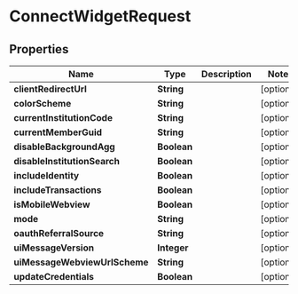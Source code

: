 

# ConnectWidgetRequest


## Properties

Name | Type | Description | Notes
------------ | ------------- | ------------- | -------------
**clientRedirectUrl** | **String** |  |  [optional]
**colorScheme** | **String** |  |  [optional]
**currentInstitutionCode** | **String** |  |  [optional]
**currentMemberGuid** | **String** |  |  [optional]
**disableBackgroundAgg** | **Boolean** |  |  [optional]
**disableInstitutionSearch** | **Boolean** |  |  [optional]
**includeIdentity** | **Boolean** |  |  [optional]
**includeTransactions** | **Boolean** |  |  [optional]
**isMobileWebview** | **Boolean** |  |  [optional]
**mode** | **String** |  |  [optional]
**oauthReferralSource** | **String** |  |  [optional]
**uiMessageVersion** | **Integer** |  |  [optional]
**uiMessageWebviewUrlScheme** | **String** |  |  [optional]
**updateCredentials** | **Boolean** |  |  [optional]



